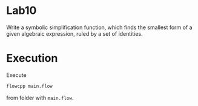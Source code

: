 # Lab10

Write a symbolic simplification function, which finds the smallest form of a given algebraic expression, ruled by a set of identities.

# Execution

Execute

```Bash
flowcpp main.flow
```

from folder with `main.flow`.
